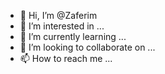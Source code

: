 


- 👋 Hi, I’m @Zaferim
- 👀 I’m interested in ...
- 🌱 I’m currently learning ...
- 💞️ I’m looking to collaborate on ...
- 📫 How to reach me ...

<!---
Zaferim/Zaferim is a ✨ special ✨ repository because its `README.md` (this file) appears on your GitHub profile.
You can click the Preview link to take a look at your changes.
--->
